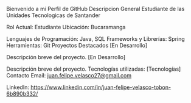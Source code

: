 Bienvenido a mi Perfil de GitHub
Descripcion General
Estudiante de las Unidades Tecnologicas de Santander 

Rol Actual: Estudiante
Ubicación: Bucaramanga


Lenguajes de Programación: Java, SQL
Frameworks y Librerías: Spring
Herramientas: Git
Proyectos Destacados
[En Desarrollo]

Descripción breve del proyecto.
[En Desarrollo]

Descripción breve del proyecto.
Tecnologías utilizadas: [Tecnologías]
Contacto
Email: juan.felipe.velasco27@gmail.com

LinkedIn: https://www.linkedin.com/in/juan-felipe-velasco-tobon-6b890b332/
